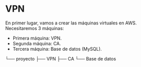 # VPN
En primer lugar, vamos a crear las máquinas virtuales en AWS. Necesitaremos 3 máquinas:
- Primera máquina: VPN.
- Segunda máquina: CA.
- Tercera máquina: Base de datos (MySQL).

└── proyecto
    ├── VPN
    ├── CA
    └── Base de datos
